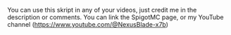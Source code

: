 You can use this skript in any of your videos, just credit me in the description or comments. You can link the SpigotMC page, or my YouTube channel (https://www.youtube.com/@NexusBlade-x7b)
